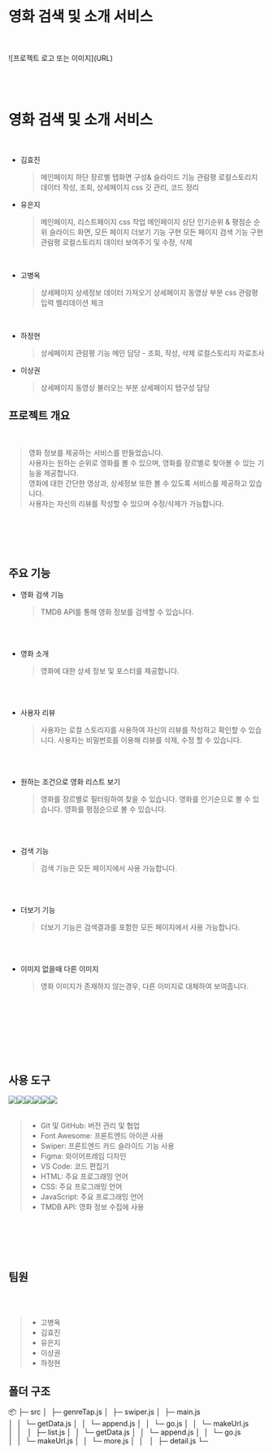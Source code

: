 # 영화 검색 및 소개 서비스

<br/>
<br/>
![프로젝트 로고 또는 이미지](URL)
<br/>
<br/>
<br/>
<br/>

# 영화 검색 및 소개 서비스

<br/>

- 김효진

  > 메인페이지 하단 장르별 탭화면 구성& 슬라이드 기능
  > 관람평 로컬스토리지 데이터 작성, 조회, 상세페이지 css
  > 깃 관리, 코드 정리
  > <br/>

- 유은지
  > 메인페이지, 리스트페이지 css 작업
  > 메인페이지 상단 인기순위 & 평점순 순위 슬라이드 화면,
  > 모든 페이지 더보기 기능 구현
  > 모든 페이지 검색 기능 구현
  > 관람평 로컬스토리지 데이터 보여주기 및 수정, 삭제

<br/>

- 고병옥
  > 상세페이지 상세정보 데이터 가져오기
  > 상세페이지 동영상 부분 css
  > 관람평 입력 벨리데이션 체크

<br/>

- 하정현

  > 상세페이지 관람평 기능 메인 담당 - 조회, 작성, 삭제
  > 로컬스토리지 자료조사
  > <br/>

- 이상권
  > 상세페이지 동영상 불러오는 부분
  > 상세페이지 탭구성 담당
  > <br/>

## 프로젝트 개요

<br/>

> 영화 정보를 제공하는 서비스를 만들었습니다.<br/>
> 사용자는 원하는 순위로 영화를 볼 수 있으며, 영화를 장르별로 찾아볼 수 있는 기능을 제공합니다.<br/>
> 영화에 대한 간단한 영상과, 상세정보 또한 볼 수 있도록 서비스를 제공하고 있습니다. <br/>
> 사용자는 자신의 리뷰를 작성할 수 있으며 수정/삭제가 가능합니다.

<br/>  
<br/>  
<br/>  
<br/>

## 주요 기능

- 영화 검색 기능

  > TMDB API를 통해 영화 정보를 검색할 수 있습니다.

<br/><br/>

- 영화 소개

  > 영화에 대한 상세 정보 및 포스터를 제공합니다.

<br/><br/>

- 사용자 리뷰

  > 사용자는 로컬 스토리지를 사용하여 자신의 리뷰를 작성하고 확인할 수 있습니다.
  > 사용자는 비밀번호를 이용해 리뷰를 삭제, 수정 할 수 있습니다.

<br/><br/>

- 원하는 조건으로 영화 리스트 보기

  > 영화를 장르별로 필터링하여 찾을 수 있습니다.
  > 영화를 인기순으로 볼 수 있습니다.
  > 영화를 평점순으로 볼 수 있습니다.

<br/><br/>

- 검색 기능

  > 검색 기능은 모든 페이지에서 사용 가능합니다.

<br/><br/>

- 더보기 기능

  > 더보기 기능은 검색결과를 포함한 모든 페이지에서 사용 가능합니다.

<br/><br/>

- 이미지 없을때 다른 이미지
  > 영화 이미지가 존재하지 않는경우, 다른 이미지로 대체하여 보여줍니다.

<br/><br/>

<br/>
<br/>
<br/>
<br/>

## 사용 도구

<img style = "float:left" src="https://img.shields.io/badge/HTML5-E34F26?style=for-the-badge&logo=HTML5&logoColor=white"/>
<img style = "float:left" src="https://img.shields.io/badge/CSS-1572B6?style=for-the-badge&logo=CSS&logoColor=white"/>
<img style = "float:left" src="https://img.shields.io/badge/JavaScript-F7DF1E?style=for-the-badge&logo=JavaScript&logoColor=white"/>
<img style = "float:left" src="https://img.shields.io/badge/GIT-F05032?style=for-the-badge&logo=GIT&logoColor=white"/>
<img style = "float:left" src="https://img.shields.io/badge/GITHUB-181717?style=for-the-badge&logo=GITHUB&logoColor=white"/>
<img style = "float:left" src="https://img.shields.io/badge/VisualStudioCode-007ACC?style=for-the-badge&logo=VisualStudioCode&logoColor=white"/>

</br>
</br>

> - Git 및 GitHub: 버전 관리 및 협업
> - Font Awesome: 프론트엔드 아이콘 사용
> - Swiper: 프론트엔드 카드 슬라이드 기능 사용
> - Figma: 와이어프레임 디자인
> - VS Code: 코드 편집기
> - HTML: 주요 프로그래밍 언어
> - CSS: 주요 프로그래밍 언어
> - JavaScript: 주요 프로그래밍 언어
> - TMDB API: 영화 정보 수집에 사용

</br>
</br>
</br>
</br>

## 팀원

</br>
</br>

> - 고병옥
> - 김효진
> - 유은지
> - 이상권
> - 하정현

## 폴더 구조

📦
├─ src
│  ├─ genreTap.js
│  ├─ swiper.js
│  ├─ main.js
│  │  └─ getData.js
│  │  └─ append.js
│  │  └─ go.js
│  │  └─ makeUrl.js
│  │  
│  ├─ list.js
│  │  └─ getData.js
│  │  └─ append.js
│  │  └─ go.js
│  │  └─ makeUrl.js
│  │  └─ more.js
│  │  
│  ├─ detail.js
└─
